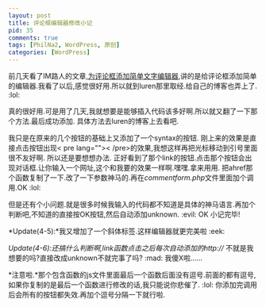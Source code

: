 ```yaml
---
layout: post
title: 评论框编辑器修改小记
pid: 35
comments: true
tags: [PhilNa2, WordPress, 原创]
categories: [WordPress]
---
```

前几天看了IM路人的文章,[为评论框添加简单文字编辑器](http://imluren.com/2011/01/simple-editor-tools.html),讲的是给评论框添加简单的编辑器.我看了以后,感觉很好用.所以就到luren那里取经.给自己的博客也弄上了. :lol:

真的很好用.可是用了几天,我就想要是能够插入代码该多好啊.所以就又翻了一下那个方法.最后成功添加.
具体方法去luren的博客上去看吧.

我只是在原来的几个按钮的基础上又添加了一个syntax的按钮.
刚上来的效果是直接点击按钮出现&lt; pre lang=""&gt;&lt; /pre&gt;的效果,我想这样再把光标移动到引号里面很不友好啊.
所以还是要想想办法. 正好看到了那个link的按钮.点击那个按钮会出现对话框.让你输入一个网址,这个和我要的效果一样啊.嘿嘿.拿来用用.
把ahref那个函数复制了一下.改了一下参数神马的.再在*commentform.php*文件里面加个调用.OK :lol:

但是还有个小问题.就是很多时候我输入的代码都不知道是具体的神马语言.再加个判断吧,不知道的直接按OK按钮,然后自动添加unknown. :evil:
OK 小记完毕!

*Update(4-5):*我又增加了一个斜体标签.这样编辑器就更完美啦 :eek:

*Update(4-6):*还搞什么判断啊,link函数点击之后每次自动添加的*http://* 不就是我想要的吗?直接改成unknown不就完事了吗? :mad: 我傻X啦......

*注意啦.*那个包含函数的js文件里面最后一个函数后面没有逗号.前面的都有逗号,如果你复制的是最后一个函数进行修改的话,我只能说你悲催了. :lol: 你添加完调用后会所有的按钮都失效.再加个逗号分隔一下就行啦.
